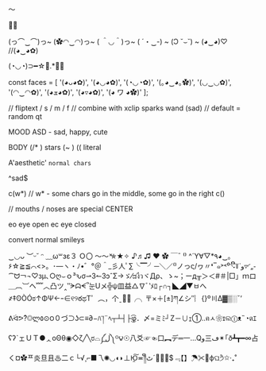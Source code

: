 
～

🦖🦕


(っ⌒‿⌒)っ~
(✿◠‿◠)っ~
( ＾◡＾)っ~
( ´・‿-) ~
(Ɔ ˘⌣˘) ~
(◕‿◕)♡
//(◕‿◕✿)

(◔◡◔)⊃━☆ﾟ.*･｡

const faces = [ '(◕ᴗ◕✿)', '(◕◡◕✿)', '(◔◡◔✿)', '(｡◕‿◕｡✿)', '(◡‿◡✿)', '(◠‿◠✿)', '(◕ܫ◕✿)', '(◕▿◕✿)', '(◕ ワ ◕✿)' ];

// fliptext / s / m / f 
// combine with xclip
sparks
wand
(sad) // default = random
qt

MOOD
ASD - sad, happy, cute

BODY
(/* ) stars
(~ ) 
(( literal

A'aesthetic'
`normal chars`

^sad$

c(w*) // w* - some chars go in the middle, some go in the right
c()

// mouths / noses are special CENTER

eo eye open
ec eye closed

convert normal smileys

‿◡ᴗ
︶ᵕ˘
ᵔ
﹏ω꒳ɜε３
Ｏ〇
〜～́̀
✯★✧
♪♬♫
❤
✿
￣¯
⁽⁾
^´Y∀▽*٩◕‿｡۶☆≧≦⌒<>。･―ヽ・ﾉ•゛°＠＾_彡人ﾟ∑╰▔╯─＼／⁽⁾ノっς/ヮ〃❛‾๑˃˂ﻭ˙꒦ິີ˖◝⁰▿◜„֊⁀ᗢ￢¬♡зμ､○ღ⌣ｏ³ԅσ⇀3↼ЗɔˆΣ→ゞ⁄ಡงืวヾДρ、ゝ~；ーд╥＞＜#＃|□」ｍロ＿︹︺ヘ﹌︿凸ツ‸‶ᗒᗣᗕ՞눈Uメ╬ψ皿益△∇ﾞ‵ﾒﾛ┌∩┐◣◢▼ㅂへ҂‡ʘÒÓಠ↑ΦΨ←ｰ∈୧୨ఠಥТ゜︵，个ˍつ̩╭╮〒×＋[±]ཀ∠シ″︴{}º〣Δ▓▒░ˇ‘　ᕕᐛᕗ?ิ◎ლ٥⊙౦０づ⊃ʖ⊂≡∂−ﾊ་།¨ﾍ┬┴┤├͜͡φ．〆=ミﾐ┘Z－∪ｪ①‥ฅㅅ❀ɪଲⓛᴥ˵◔ตｴʕʔˋェＵＴ●ᆺоΘθ◉◇ζ╱╲ರ⌓༼ل͟༽ᴼ౪☉八爻☞☜口︻デ═一…Qو三ڡ✴｢ð┻┳━∞占く¤✿ᄑ炎旦且♨二ｃ└√¸⌐■乁✺◟◞◖◗⊥Ю̯͠≖༎ຶٹˊ尸̲̅$﹃【】☂✂⋃фଘ੭ੈ✩‧₊˚
